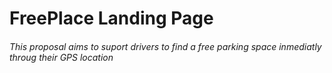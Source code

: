 # FreePlace Landing Page
###### This proposal aims to suport drivers to find a free parking space inmediatly throug their GPS location
